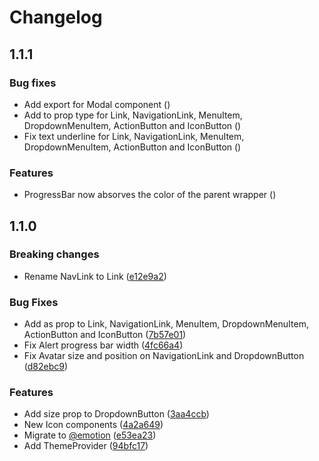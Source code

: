 # Changelog

## 1.1.1

### Bug fixes

- Add export for Modal component ()
- Add to prop type for Link, NavigationLink, MenuItem, DropdownMenuItem, ActionButton and IconButton ()
- Fix text underline for Link, NavigationLink, MenuItem, DropdownMenuItem, ActionButton and IconButton ()

### Features

- ProgressBar now absorves the color of the parent wrapper ()

## 1.1.0

### Breaking changes

- Rename NavLink to Link ([e12e9a2](https://github.com/daroucha/remaster-ui/commit/e12e9a20447b1c0df1c7f77a3356636352defe01))

### Bug Fixes

- Add as prop to Link, NavigationLink, MenuItem, DropdownMenuItem, ActionButton and IconButton ([7b57e01](https://github.com/daroucha/remaster-ui/commit/7b57e0195836dc60faca1f0125a62e9b8e6ca28f))
- Fix Alert progress bar width ([4fc66a4](https://github.com/daroucha/remaster-ui/commit/4fc66a48874561690a72c5a7f4c54e9a901a1b5d))
- Fix Avatar size and position on NavigationLink and DropdownButton ([d82ebc9](https://github.com/daroucha/remaster-ui/commit/d82ebc9b44290b1aa5c3beb667bdea4a657eead5))

### Features

- Add size prop to DropdownButton ([3aa4ccb](https://github.com/daroucha/remaster-ui/commit/3aa4ccbc2ff4a59f7d14c61b805cbe2a16806fbc))
- New Icon components ([4a2a649](https://github.com/daroucha/remaster-ui/commit/4a2a649eb01838421d746cf4b75b8fb0140585ac))
- Migrate to [@emotion](https://emotion.sh/docs/styled) ([e53ea23](https://github.com/daroucha/remaster-ui/commit/e53ea2359e23188dc3b496e9df04bb834a54e37a))
- Add ThemeProvider ([94bfc17](https://github.com/daroucha/remaster-ui/commit/94bfc177830c618a9c6600014a3d695195c5e2d9))
